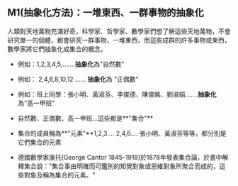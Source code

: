 ## M1\(抽象化方法\)：一堆東西、一群事物的抽象化

人類對天地萬物充滿好奇，科學家、哲學家、數學家們想了解這些天地萬物，不會研究單一的個體，都會研究一群事物，一堆東西，而這些成群的許多事物或東西，數學家將它們抽象化成集合的概念。

* 例如：1,2,3,4,5,.......**抽象化**為"自然數"

* 例如： 2,4,6,8,10,12  ......  **抽象化**為 "正偶數"

* 例如：班上同學：張小明、黃淑芬、李俊德、陳俊銘、劉淑娟.......**抽象化**為"高一甲班"

* 自然數、正偶數、高一甲班...這些都是**"集合"**

* 集合的成員稱為**"元素"**1,2,3.... 2,4,6.... 張小明、黃淑芬等等，都分別是它們集合的元素

* 德國數學家康托\(George Cantor 1845-1918\)於1878年發表集合論，於書中解釋集合說："集合事由明確而可鑑別的知覺對象或思維對象所聚合而成的，這些對象及稱為集合的元素。"

## 



